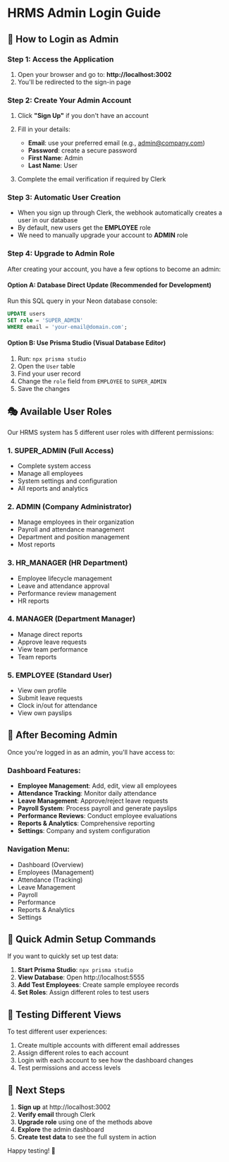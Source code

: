# HRMS Admin Login Guide

## 🔑 How to Login as Admin

### Step 1: Access the Application
1. Open your browser and go to: **http://localhost:3002**
2. You'll be redirected to the sign-in page

### Step 2: Create Your Admin Account
1. Click **"Sign Up"** if you don't have an account
2. Fill in your details:
   - **Email**: use your preferred email (e.g., admin@company.com)
   - **Password**: create a secure password
   - **First Name**: Admin
   - **Last Name**: User

3. Complete the email verification if required by Clerk

### Step 3: Automatic User Creation
- When you sign up through Clerk, the webhook automatically creates a user in our database
- By default, new users get the **EMPLOYEE** role
- We need to manually upgrade your account to **ADMIN** role

### Step 4: Upgrade to Admin Role
After creating your account, you have a few options to become an admin:

#### Option A: Database Direct Update (Recommended for Development)
Run this SQL query in your Neon database console:

```sql
UPDATE users 
SET role = 'SUPER_ADMIN' 
WHERE email = 'your-email@domain.com';
```

#### Option B: Use Prisma Studio (Visual Database Editor)
1. Run: `npx prisma studio`
2. Open the `User` table
3. Find your user record
4. Change the `role` field from `EMPLOYEE` to `SUPER_ADMIN`
5. Save the changes

## 🎭 Available User Roles

Our HRMS system has 5 different user roles with different permissions:

### 1. **SUPER_ADMIN** (Full Access)
- Complete system access
- Manage all employees
- System settings and configuration
- All reports and analytics

### 2. **ADMIN** (Company Administrator)
- Manage employees in their organization
- Payroll and attendance management
- Department and position management
- Most reports

### 3. **HR_MANAGER** (HR Department)
- Employee lifecycle management
- Leave and attendance approval
- Performance review management
- HR reports

### 4. **MANAGER** (Department Manager)
- Manage direct reports
- Approve leave requests
- View team performance
- Team reports

### 5. **EMPLOYEE** (Standard User)
- View own profile
- Submit leave requests
- Clock in/out for attendance
- View own payslips

## 🚀 After Becoming Admin

Once you're logged in as an admin, you'll have access to:

### Dashboard Features:
- **Employee Management**: Add, edit, view all employees
- **Attendance Tracking**: Monitor daily attendance
- **Leave Management**: Approve/reject leave requests
- **Payroll System**: Process payroll and generate payslips
- **Performance Reviews**: Conduct employee evaluations
- **Reports & Analytics**: Comprehensive reporting
- **Settings**: Company and system configuration

### Navigation Menu:
- Dashboard (Overview)
- Employees (Management)
- Attendance (Tracking)
- Leave Management
- Payroll
- Performance
- Reports & Analytics
- Settings

## 🔧 Quick Admin Setup Commands

If you want to quickly set up test data:

1. **Start Prisma Studio**: `npx prisma studio`
2. **View Database**: Open http://localhost:5555
3. **Add Test Employees**: Create sample employee records
4. **Set Roles**: Assign different roles to test users

## 🎯 Testing Different Views

To test different user experiences:
1. Create multiple accounts with different email addresses
2. Assign different roles to each account
3. Login with each account to see how the dashboard changes
4. Test permissions and access levels

## 📧 Next Steps

1. **Sign up** at http://localhost:3002
2. **Verify email** through Clerk
3. **Upgrade role** using one of the methods above
4. **Explore** the admin dashboard
5. **Create test data** to see the full system in action

Happy testing! 🎉
